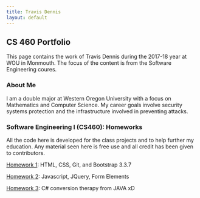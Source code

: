 ```yaml
---
title: Travis Dennis
layout: default
---
```

## CS 460 Portfolio

This page contains the work of Travis Dennis during the 2017-18 year at WOU in Monmouth. The focus of the content is from the Software Engineering coures.

### About Me

I am a double major at Western Oregon University with a focus on Mathematics and Computer Science. My career goals involve security systems protection and the infrastructure involved in preventing attacks. 

### Software Engineering I (CS460): Homeworks

All the code here is developed for the class projects and to help further my education. Any material seen here is free use and all credit has been given to contributors.

[Homework 1](/HW1/): HTML, CSS, Git, and Bootstrap 3.3.7

[Homework 2](/HW2/): Javascript, JQuery, Form Elements

[Homework 3](/HW3/): C# conversion therapy from JAVA xD
